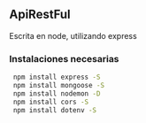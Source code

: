 ## ApiRestFul

Escrita en node, utilizando express

### Instalaciones necesarias

```sh
 npm install express -S
 npm install mongoose -S
 npm install nodemon -D
 npm install cors -S
 npm install dotenv -S
```